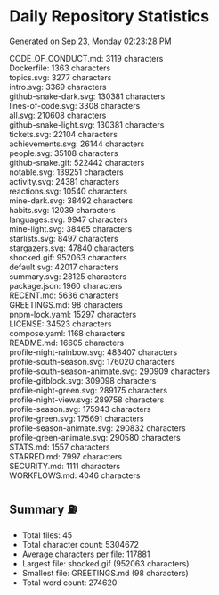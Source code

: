 # Daily Repository Statistics
Generated on Sep 23, Monday 02:23:28 PM  

CODE_OF_CONDUCT.md: 3119 characters  
Dockerfile: 1363 characters  
topics.svg: 3277 characters  
intro.svg: 3369 characters  
github-snake-dark.svg: 130381 characters  
lines-of-code.svg: 3308 characters  
all.svg: 210608 characters  
github-snake-light.svg: 130381 characters  
tickets.svg: 22104 characters  
achievements.svg: 26144 characters  
people.svg: 35108 characters  
github-snake.gif: 522442 characters  
notable.svg: 139251 characters  
activity.svg: 24381 characters  
reactions.svg: 10540 characters  
mine-dark.svg: 38492 characters  
habits.svg: 12039 characters  
languages.svg: 9947 characters  
mine-light.svg: 38465 characters  
starlists.svg: 8497 characters  
stargazers.svg: 47840 characters  
shocked.gif: 952063 characters  
default.svg: 42017 characters  
summary.svg: 28125 characters  
package.json: 1960 characters  
RECENT.md: 5636 characters  
GREETINGS.md: 98 characters  
pnpm-lock.yaml: 15297 characters  
LICENSE: 34523 characters  
compose.yaml: 1168 characters  
README.md: 16605 characters  
profile-night-rainbow.svg: 483407 characters  
profile-south-season.svg: 176020 characters  
profile-south-season-animate.svg: 290909 characters  
profile-gitblock.svg: 309098 characters  
profile-night-green.svg: 289175 characters  
profile-night-view.svg: 289758 characters  
profile-season.svg: 175943 characters  
profile-green.svg: 175691 characters  
profile-season-animate.svg: 290832 characters  
profile-green-animate.svg: 290580 characters  
STATS.md: 1557 characters  
STARRED.md: 7997 characters  
SECURITY.md: 1111 characters  
WORKFLOWS.md: 4046 characters  

## Summary ⛽  
- Total files: 45  
- Total character count: 5304672  
- Average characters per file: 117881  
- Largest file: shocked.gif (952063 characters)  
- Smallest file: GREETINGS.md (98 characters)  
- Total word count: 274620  
